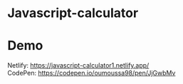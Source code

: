 # Javascript-calculator

# Demo

Netlify: https://javascript-calculator1.netlify.app/  
CodePen: https://codepen.io/oumoussa98/pen/JjGwbMv
